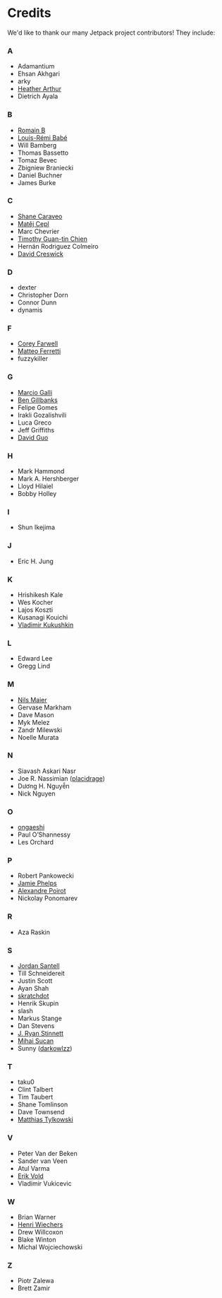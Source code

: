 <!-- This Source Code Form is subject to the terms of the Mozilla Public
   - License, v. 2.0. If a copy of the MPL was not distributed with this
   - file, You can obtain one at http://mozilla.org/MPL/2.0/. -->

# Credits #

We'd like to thank our many Jetpack project contributors!  They include:

### A ###

* Adamantium
* Ehsan Akhgari
* arky
* [Heather Arthur](https://github.com/harthur)
* Dietrich Ayala

### B ###

* [Romain B](https://github.com/Niamor)
* [Louis-Rémi Babé](https://github.com/louisremi)
* Will Bamberg
* Thomas Bassetto
* Tomaz Bevec
* Zbigniew Braniecki
* Daniel Buchner
* James Burke

### C ###

* [Shane Caraveo](https://github.com/mixedpuppy)
* [Matěj Cepl](https://github.com/mcepl)
* Marc Chevrier
* [Timothy Guan-tin Chien](https://github.com/timdream)
* Hernán Rodriguez Colmeiro
* [David Creswick](https://github.com/dcrewi)

### D ###

* dexter
* Christopher Dorn
* Connor Dunn
* dynamis

### F ###

* [Corey Farwell](http://github.com/frewsxcv)
* [Matteo Ferretti](https://github.com/ZER0)
* fuzzykiller

### G ###

* [Marcio Galli](https://github.com/taboca)
* [Ben Gillbanks](http://www.iconfinder.com/browse/iconset/circular_icons/)
* Felipe Gomes
* Irakli Gozalishvili
* Luca Greco
* Jeff Griffiths
* [David Guo](https://github.com/dglol)

### H ###

* Mark Hammond
* Mark A. Hershberger
* Lloyd Hilaiel
* Bobby Holley

### I ###

* Shun Ikejima

### J ###

* Eric H. Jung

### K ###

* Hrishikesh Kale
* Wes Kocher
* Lajos Koszti
* Kusanagi Kouichi
* [Vladimir Kukushkin](https://github.com/kukushechkin)

### L ###

* Edward Lee
* Gregg Lind

### M ###

* [Nils Maier](https://github.com/nmaier)
* Gervase Markham
* Dave Mason
* Myk Melez
* Zandr Milewski
* Noelle Murata

### N ###

* Siavash Askari Nasr
* Joe R. Nassimian ([placidrage](https://github.com/placidrage))
* Dương H. Nguyễn
* Nick Nguyen

### O ###

* [ongaeshi](https://github.com/ongaeshi)
* Paul O’Shannessy
* Les Orchard

### P ###

* Robert Pankowecki
* [Jamie Phelps](https://github.com/jxpx777)
* [Alexandre Poirot](https://github.com/ochameau)
* Nickolay Ponomarev

### R ###

* Aza Raskin

### S ###

* [Jordan Santell](https://github.com/jsantell)
* Till Schneidereit
* Justin Scott
* Ayan Shah
* [skratchdot](https://github.com/skratchdot)
* Henrik Skupin
* slash
* Markus Stange
* Dan Stevens
* [J. Ryan Stinnett](https://github.com/jryans)
* [Mihai Sucan](https://github.com/mihaisucan)
* Sunny ([darkowlzz](https://github.com/darkowlzz))

### T ###

* taku0
* Clint Talbert
* Tim Taubert
* Shane Tomlinson
* Dave Townsend
* [Matthias Tylkowski](https://github.com/tylkomat)

### V ###

* Peter Van der Beken
* Sander van Veen
* Atul Varma
* [Erik Vold](https://github.com/erikvold)
* Vladimir Vukicevic

### W ###

* Brian Warner
* [Henri Wiechers](https://github.com/hwiechers)
* Drew Willcoxon
* Blake Winton
* Michal Wojciechowski

### Z ###

* Piotr Zalewa
* Brett Zamir
